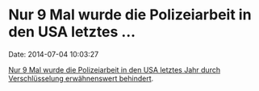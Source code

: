 Nur 9 Mal wurde die Polizeiarbeit in den USA letztes \...
=========================================================

Date: 2014-07-04 10:03:27

[Nur 9 Mal wurde die Polizeiarbeit in den USA letztes Jahr durch
Verschlüsselung erwähnenswert
behindert](http://www.wired.com/2014/07/rising-use-of-encryption-foiled-the-cops-a-record-9-times-in-2013/).
